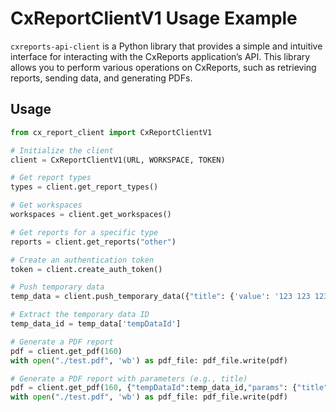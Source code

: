 # CxReportClientV1 Usage Example

 `cxreports-api-client` is a Python library that provides a simple and intuitive interface for interacting with the CxReports application’s API. This library allows you to perform various operations on CxReports, such as retrieving reports, sending data, and generating PDFs.

## Usage
```python
from cx_report_client import CxReportClientV1

# Initialize the client
client = CxReportClientV1(URL, WORKSPACE, TOKEN)

# Get report types
types = client.get_report_types()

# Get workspaces
workspaces = client.get_workspaces()

# Get reports for a specific type
reports = client.get_reports("other")

# Create an authentication token
token = client.create_auth_token()

# Push temporary data
temp_data = client.push_temporary_data({"title": {'value': '123 123 123 123'}})

# Extract the temporary data ID
temp_data_id = temp_data['tempDataId']

# Generate a PDF report
pdf = client.get_pdf(160)
with open("./test.pdf", 'wb') as pdf_file: pdf_file.write(pdf)

# Generate a PDF report with parameters (e.g., title)
pdf = client.get_pdf(160, {"tempDataId":temp_data_id,"params": {"title": "First page title"}})
with open("./test.pdf", 'wb') as pdf_file: pdf_file.write(pdf)
```